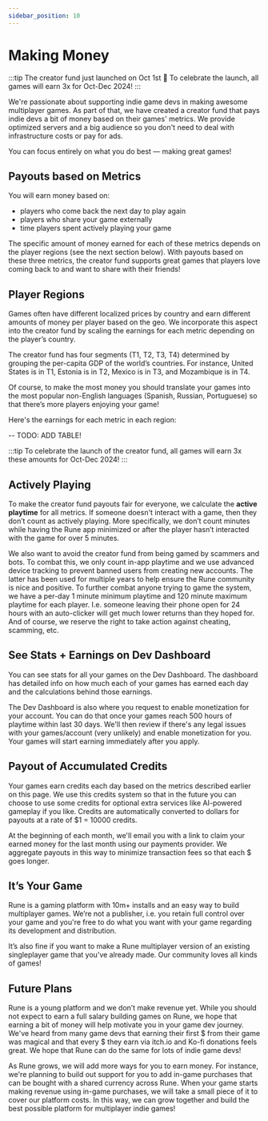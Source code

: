 ```yaml
---
sidebar_position: 10
---
```


# Making Money

:::tip
The creator fund just launched on Oct 1st 🥳 To celebrate the launch, all games will earn 3x for Oct-Dec 2024!
:::

We're passionate about supporting indie game devs in making awesome multiplayer games. As part of that, we have created a creator fund that pays indie devs a bit of money based on their games' metrics. We provide optimized servers and a big audience so you don't need to deal with infrastructure costs or pay for ads.

You can focus entirely on what you do best — making great games!

## Payouts based on Metrics

You will earn money based on:
- players who come back the next day to play again
- players who share your game externally
- time players spent actively playing your game

The specific amount of money earned for each of these metrics depends on the player regions (see the next section below). With payouts based on these three metrics, the creator fund supports great games that players love coming back to and want to share with their friends!

## Player Regions

Games often have different localized prices by country and earn different amounts of money per player based on the geo. We incorporate this aspect into the creator fund by scaling the earnings for each metric depending on the player’s country.

The creator fund has four segments (T1, T2, T3, T4) determined by grouping the per-capita GDP of the world’s countries. For instance, United States is in T1, Estonia is in T2, Mexico is in T3, and Mozambique is in T4.

Of course, to make the most money you should translate your games into the most popular non-English languages (Spanish, Russian, Portuguese) so that there’s more players enjoying your game!

Here's the earnings for each metric in each region:

-- TODO: ADD TABLE!

:::tip
To celebrate the launch of the creator fund, all games will earn 3x these amounts for Oct-Dec 2024!
:::

## Actively Playing

To make the creator fund payouts fair for everyone, we calculate the **active playtime** for all metrics. If someone doesn't interact with a game, then they don’t count as actively playing. More specifically, we don’t count minutes while having the Rune app minimized or after the player hasn’t interacted with the game for over 5 minutes.

We also want to avoid the creator fund from being gamed by scammers and bots. To combat this, we only count in-app playtime and we use advanced device tracking to prevent banned users from creating new accounts. The latter has been used for multiple years to help ensure the Rune community is nice and positive. To further combat anyone trying to game the system, we have a per-day 1 minute minimum playtime and 120 minute maximum playtime for each player. I.e. someone leaving their phone open for 24 hours with an auto-clicker will get much lower returns than they hoped for. And of course, we reserve the right to take action against cheating, scamming, etc.

## See Stats + Earnings on Dev Dashboard

You can see stats for all your games on the Dev Dashboard. The dashboard has detailed info on how much each of your games has earned each day and the calculations behind those earnings.

The Dev Dashboard is also where you request to enable monetization for your account. You can do that once your games reach 500 hours of playtime within last 30 days. We'll then review if there's any legal issues with your games/account (very unlikely) and enable monetization for you. Your games will start earning immediately after you apply.

## Payout of Accumulated Credits

Your games earn credits each day based on the metrics described earlier on this page. We use this credits system so that in the future you can choose to use some credits for optional extra services like AI-powered gameplay if you like. Credits are automatically converted to dollars for payouts at a rate of $1 = 10000 credits.

At the beginning of each month, we'll email you with a link to claim your earned money for the last month using our payments provider. We aggregate payouts in this way to minimize transaction fees so that each $ goes longer.

## It’s Your Game

Rune is a gaming platform with 10m+ installs and an easy way to build multiplayer games. We’re not a publisher, i.e. you retain full control over your game and you're free to do what you want with your game regarding its development and distribution.

It’s also fine if you want to make a Rune multiplayer version of an existing singleplayer game that you’ve already made. Our community loves all kinds of games!

## Future Plans

Rune is a young platform and we don’t make revenue yet. While you should not expect to earn a full salary building games on Rune, we hope that earning a bit of money will help motivate you in your game dev journey. We've heard from many game devs that earning their first $ from their game was magical and that every $ they earn via itch.io and Ko-fi donations feels great. We hope that Rune can do the same for lots of indie game devs!

As Rune grows, we will add more ways for you to earn money. For instance, we're planning to build out support for you to add in-game purchases that can be bought with a shared currency across Rune. When your game starts making revenue using in-game purchases, we will take a small piece of it to cover our platform costs. In this way, we can grow together and build the best possible platform for multiplayer indie games!
